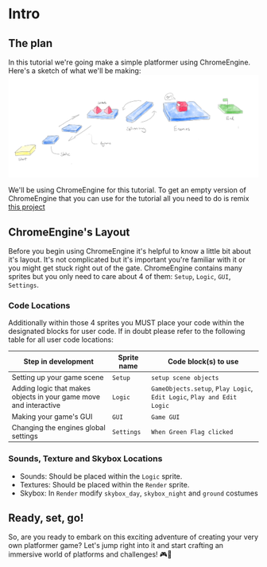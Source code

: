 # Intro

## The plan

In this tutorial we're going make a simple platformer using ChromeEngine. 
Here's a sketch of what we'll be making:
![Diagram of Platformer Scene](media/the-plan.png "The plan")

We'll be using ChromeEngine for this tutorial. To get an empty version of ChromeEngine that you can use for the tutorial all you need to do is remix [this project](https://scratch.mit.edu/projects/714869495/)

## ChromeEngine's Layout

Before you begin using ChromeEngine it's helpful to know a little bit about it's layout. It's not complicated but it's important you're familiar with it or you might get stuck right out of the gate. ChromeEngine contains many sprites but you only need to care about 4 of them: `Setup`, `Logic`, `GUI`, `Settings`.

### Code Locations
Additionally within those 4 sprites you MUST place your code within the designated blocks for user code. If in doubt please refer to the following table for all user code locations:

| Step in development    | Sprite name | Code block(s) to use
| ----------- | ----------- | ----------- | 
| Setting up your game scene     | `Setup`      | `setup scene objects`       |
| Adding logic that makes objects in your game move and interactive   |   `Logic`      | `GameObjects.setup`, `Play Logic`, `Edit Logic`, `Play and Edit Logic`|
| Making your game's GUI | `GUI` | `Game GUI` |
| Changing the engines global settings | `Settings` | `When Green Flag clicked` |

### Sounds, Texture and Skybox Locations

- Sounds: Should be placed within the `Logic` sprite.
- Textures: Should be placed within the `Render` sprite.
- Skybox: In `Render` modify `skybox_day`, `skybox_night` and `ground` costumes

## Ready, set, go!
So, are you ready to embark on this exciting adventure of creating your very own platformer game? Let's jump right into it and start crafting an immersive world of platforms and challenges! 🎮🌟